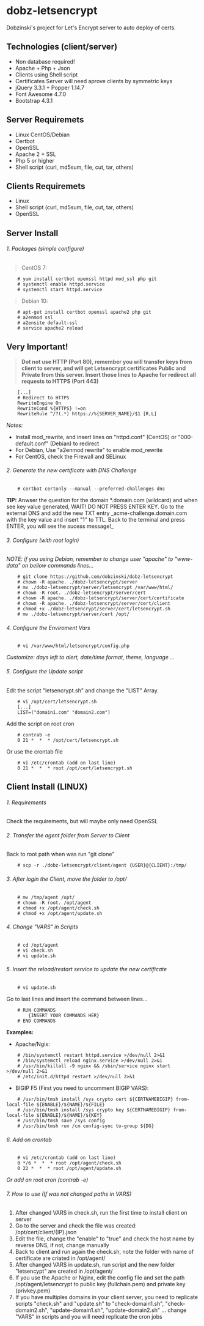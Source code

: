 # dobz-letsencrypt
Dobzinski's project for Let's Encrypt server to auto deploy of certs.

## Technologies (client/server)
* Non database required!
* Apache + Php + Json
* Clients using Shell script
* Certificates Server will need aprove clients by symmetric keys
* jQuery 3.3.1 + Popper 1.14.7
* Font Awesome 4.7.0
* Bootstrap 4.3.1

## Server Requiremets
* Linux CentOS/Debian
* Certbot
* OpenSSL
* Apache 2 + SSL
* Php 5 or higher
* Shell script (curl, md5sum, file, cut, tar, others)

## Clients Requiremets
* Linux
* Shell script (curl, md5sum, file, cut, tar, others)
* OpenSSL

## Server Install

###### 1. Packages (simple configure)

> CentOS 7:
```
    # yum install certbot openssl httpd mod_ssl php git
    # systemctl enable httpd.service
    # systemctl start httpd.service
```

> Debian 10:
```
    # apt-get install certbot openssl apache2 php git
    # a2enmod ssl
    # a2ensite default-ssl
    # service apache2 reload
```

## Very Important!
> **Dot not use HTTP (Port 80), remember you will transfer keys from client to server, and will get Letsencrypt certificates Public and Private from this server. Insert those lines to Apache for redirect all requests to HTTPS (Port 443)**
```
    [...]
    # Redirect to HTTPS
    RewriteEngine On 
    RewriteCond %{HTTPS} !=on 
    RewriteRule ^/?(.*) https://%{SERVER_NAME}/$1 [R,L]
```
_Notes:_
- Install mod_rewrite, and insert lines on "httpd.conf" (CentOS) or "000-default.conf" (Debian) to redirect
- For Debian, Use "a2enmod rewrite" to enable mod_rewrite
- For CentOS, check the Firewall and SELinux

###### 2. Generate the new certificate with DNS Challenge
```
    # certbot certonly --manual --preferred-challenges dns
```
**TIP:** Anwser the question for the domain *.domain.com (wildcard) and when see key value generated, WAIT! DO NOT PRESS ENTER KEY. Go to the external DNS and add the new TXT entry \_acme-challenge.domain.com with the key value and insert "1" to TTL. Back to the terminal and press ENTER, you will see the sucess message!_

###### 3. Configure (with root login)

_NOTE: if you using Debian, remember to change user "apache" to "www-data" on bellow commands lines..._
```
    # git clone https://github.com/dobzinski/dobz-letsencrypt
    # chown -R apache. ./dobz-letsencrypt/server
    # mv ./dobz-letsencrypt/server/letsencrypt /var/www/html/
    # chown -R root. ./dobz-letsencrypt/server/cert
    # chown -R apache. ./dobz-letsencrypt/server/cert/certificate
    # chown -R apache. ./dobz-letsencrypt/server/cert/client
    # chmod +x ./dobz-letsencrypt/server/cert/letsencrypt.sh
    # mv ./dobz-letsencrypt/server/cert /opt/
```

###### 4. Configure the Enviroment Vars
```
    # vi /var/www/html/letsencrypt/config.php
```
_Customize: days left to alert, date/time format, theme, language ..._

###### 5. Configure the Update script

Edit the script "letsencrypt.sh" and change the "LIST" Array.
```
    # vi /opt/cert/letsencrypt.sh
    [...]
    LIST=("domain1.com" "domain2.com")
```

Add the script on root cron
```
    # contrab -e
    0 21 *  *  * /opt/cert/letsencrypt.sh
```

Or use the crontab file
```
    # vi /etc/crontab (add on last line)
    0 21 *  *  * root /opt/cert/letsencrypt.sh
```

## Client Install (LINUX)

###### 1. Requirements

Check the requirements, but will maybe only need OpenSSL

###### 2. Transfer the agent folder from Server to Client

Back to root path when was run "git clone"
```
    # scp -r ./dobz-letsencrypt/client/agent {USER}@{CLIENT}:/tmp/
```

###### 3. After login the Client, move the folder to /opt/
```
    # mv /tmp/agent /opt/
    # chown -R root. /opt/agent
    # chmod +x /opt/agent/check.sh
    # chmod +x /opt/agent/update.sh
```

###### 4. Change "VARS" in Scripts
```
    # cd /opt/agent
    # vi check.sh
    # vi update.sh
```

###### 5. Insert the reload/restart service to update the new certificate
```
    # vi update.sh
```
Go to last lines and insert the command between lines...
```
    # RUN COMMANDS
        {INSERT YOUR COMMANDS HER}
    # END COMMANDS
```

**Examples:**

- Apache/Ngix:
```
    # /bin/systemctl restart httpd.service >/dev/null 2>&1
    # /bin/systemctl reload nginx.service >/dev/null 2>&1
    # /usr/bin/killall -9 nginx && /sbin/service nginx start >/dev/null 2>&1
    # /etc/init.d/httpd restart >/dev/null 2>&1
```

- BIGIP F5 (First you need to uncomment BIGIP VARS):
```
    # /usr/bin/tmsh install /sys crypto cert ${CERTNAMEBIGIP} from-local-file ${ENABLE}/${NAME}/${FILE}
    # /usr/bin/tmsh install /sys crypto key ${CERTNAMEBIGIP} from-local-file ${ENABLE}/${NAME}/${KEY}
    # /usr/bin/tmsh save /sys config
    # /usr/bin/tmsh run /cm config-sync to-group ${DG}
```

###### 6. Add on crontab
```
    # vi /etc/crontab (add on last line)
    0 */6 *  *  * root /opt/agent/check.sh
    0 22 *  *  * root /opt/agent/update.sh
```
_Or add on root cron (contrab -e)_

###### 7. How to use (If was not changed paths in VARS)
1. After changed VARS in check.sh, run the first time to install client on server
2. Go to the server and check the file was created: /opt/cert/client/{IP}.json
3. Edit the file, change the "enable" to "true" and check the host name by reverse DNS, if not, change manually
4. Back to client and run again the check.sh, note the folder with name of certificate are criated in /opt/agent/
5. After changed VARS in update.sh, run script and the new folder "letsencypt" are created in /opt/agent/
6. If you use the Apache or Nginx, edit the config file and set the path /opt/agent/letsencrypt to public key (fullchain.pem) and private key (privkey.pem) 
7. If you have multiples domains in your client server, you need to replicate scripts "check.sh" and "update.sh" to "check-domain1.sh", "check-domain2.sh", "update-domain1.sh", "update-domain2.sh" ... change "VARS" in scripts and you will need replicate the cron jobs
